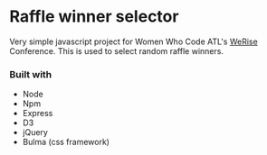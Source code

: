 # Raffle winner selector

Very simple javascript project for Women Who Code ATL's [WeRise](https://werise.tech/) Conference. This is used to select random raffle winners.

### Built with 

- Node 
- Npm
- Express
- D3
- jQuery
- Bulma (css framework)

